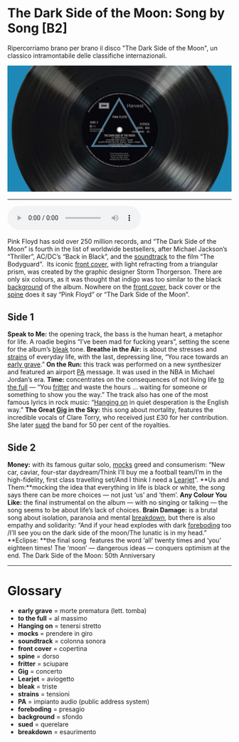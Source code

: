 # The Dark Side of the Moon:  Song by Song   [B2]

Ripercorriamo brano per brano il disco "The Dark Side of the Moon", un classico intramontabile delle classifiche internazionali.

![](The%20Dark%20Side%20of%20the%20Moon%20%20Song%20by%20Song.jpg)

--------------

<div>
<audio controls autoplay>
    <source src="https://raw.githubusercontent.com/dartie/speakup/main/2023-03/The%20Dark%20Side%20of%20the%20Moon%20%20Song%20by%20Song.mp3" type="audio/mpeg">
</audio>
</div>


Pink Floyd has sold over 250 million records, and “The Dark Side of the Moon” is fourth in the list of worldwide bestsellers, after Michael Jackson’s “Thriller”, AC/DC’s “Back in Black”, and the [soundtrack](## "colonna sonora") to the film “The Bodyguard”.  Its iconic [front cover](## "copertina"), with light refracting from a triangular prism, was created by the graphic designer Storm Thorgerson. There are only six colours, as it was thought that indigo was too similar to the black [background](## "sfondo") of the album. Nowhere on the [front cover](## "copertina"), back cover or the [spine](## "dorso") does it say “Pink Floyd” or “The Dark Side of the Moon”.

## Side 1
**Speak to Me:** the opening track, the bass is the human heart, a metaphor for life. A roadie begins “I’ve been mad for fucking years”, setting the scene for the album’s [bleak](## "triste") tone.
**Breathe in the Air:** is about the stresses and [strains](## "tensioni") of everyday life, with the last, depressing line, “You race towards an [early grave](## "morte prematura (lett. tomba)").”
**On the Run:** this track was performed on a new synthesizer and featured an airport [PA](## "impianto audio (public address system)") message. It was used in the NBA in Michael Jordan’s era.
**Time:** concentrates on the consequences of not líving life [to the full](## "al massimo") — “You [fritter](## "sciupare") and waste the hours ... waiting for someone or something to show you the way.” The track also has one of the most famous lyrics in rock music: “[Hanging on](## "tenersi stretto") in quiet desperation is the English way.”
**The Great [Gig](## "concerto") in the Sky:** this song about mortality, features the incredible vocals of Clare Torry, who received just £30 for her contribution. She later [sued](## "querelare") the band for 50 per cent of the royalties.

## Side 2
**Money:** with its famous guitar solo, [mocks](## "prendere in giro") greed and consumerism: “New car, caviar, four-star daydream/Think I’ll buy me a football team/I’m in the high-fidelity, first class travelling set/And I think I need a [Learjet](## "aviogetto")”.
**Us and Them:**mocking the idea that everything in life is black or white, the song says there can be more choices — not just ‘us’ and ‘them’.
**Any Colour You Like:** the final instrumental on the album — with no singing or talking — the song seems to be about life’s lack of choices.
**Brain Damage:** is a brutal song about isolation, paranoia and mental [breakdown](## "esaurimento"), but there is also empathy and solidarity: “And if your head explodes with dark [foreboding](## "presagio") too /I’ll see you on the dark side of the moon/The lunatic is in my head.”
**Eclipse: **the final song  features the word ‘all’ twenty times and ‘you’ eighteen times! The ‘moon’ — dangerous ideas — conquers optimism at the end.
The Dark Side of the Moon: 50th Anniversary

--------------

<div style = "display:block; clear:both; page-break-after:always;"></div>

# Glossary
* **early grave** = morte prematura (lett. tomba)
* **to the full** = al massimo
* **Hanging on** = tenersi stretto
* **mocks** = prendere in giro
* **soundtrack** = colonna sonora
* **front cover** = copertina
* **spine** = dorso
* **fritter** = sciupare
* **Gig** = concerto
* **Learjet** = aviogetto
* **bleak** = triste
* **strains** = tensioni
* **PA** = impianto audio (public address system)
* **foreboding** = presagio
* **background** = sfondo
* **sued** = querelare
* **breakdown** = esaurimento
